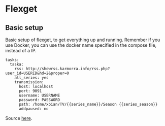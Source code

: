 # Flexget
## Basic setup
Basic setup of flexget, to get everything up and running.
Remember if you use Docker, you can use the docker name specified in the compose file, instead of a IP.

```
tasks:
  taska:
    rss: http://showrss.karmorra.info/rss.php?user_id=USERID&hd=2&proper=0
    all_series: yes
    transmission:
      host: localhost
      port: 9091
      username: USERNAME
      password: PASSWORD
      path: /home/xbian/TV/{{series_name}}/Season {{series_season}}
      addpaused: no
```

Source [here](https://flexget.com/Cookbook/Series/SeriesTransmissionshowRSS).
